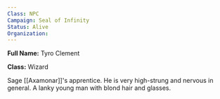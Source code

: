 ```yaml
---
Class: NPC
Campaign: Seal of Infinity
Status: Alive
Organization: 
---
```

**Full Name:** Tyro Clement

**Class:** Wizard

Sage [[Axamonar]]'s apprentice. He is very high-strung and nervous in general. A lanky young man with blond hair and glasses.